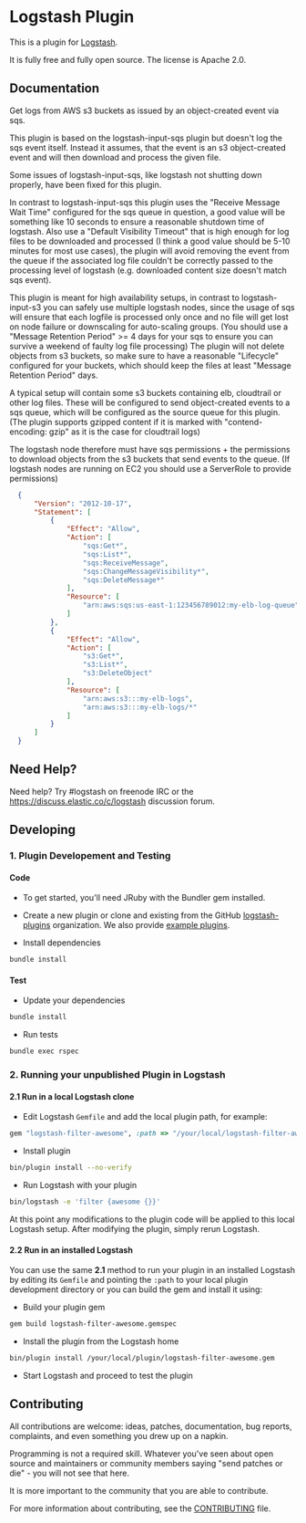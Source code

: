 # Logstash Plugin

This is a plugin for [Logstash](https://github.com/elastic/logstash).

It is fully free and fully open source. The license is Apache 2.0.

## Documentation

 Get logs from AWS s3 buckets as issued by an object-created event via sqs.

 This plugin is based on the logstash-input-sqs plugin but doesn't log the sqs event itself.
 Instead it assumes, that the event is an s3 object-created event and will then download
 and process the given file.

 Some issues of logstash-input-sqs, like logstash not shutting down properly, have been
 fixed for this plugin.

 In contrast to logstash-input-sqs this plugin uses the "Receive Message Wait Time"
 configured for the sqs queue in question, a good value will be something like 10 seconds
 to ensure a reasonable shutdown time of logstash.
 Also use a "Default Visibility Timeout" that is high enough for log files to be downloaded
 and processed (I think a good value should be 5-10 minutes for most use cases), the plugin will
 avoid removing the event from the queue if the associated log file couldn't be correctly
 passed to the processing level of logstash (e.g. downloaded content size doesn't match sqs event).

 This plugin is meant for high availability setups, in contrast to logstash-input-s3 you can safely
 use multiple logstash nodes, since the usage of sqs will ensure that each logfile is processed
 only once and no file will get lost on node failure or downscaling for auto-scaling groups.
 (You should use a "Message Retention Period" >= 4 days for your sqs to ensure you can survive
 a weekend of faulty log file processing)
 The plugin will not delete objects from s3 buckets, so make sure to have a reasonable "Lifecycle"
 configured for your buckets, which should keep the files at least "Message Retention Period" days.

 A typical setup will contain some s3 buckets containing elb, cloudtrail or other log files.
 These will be configured to send object-created events to a sqs queue, which will be configured
 as the source queue for this plugin.
 (The plugin supports gzipped content if it is marked with "contend-encoding: gzip" as it is the
 case for cloudtrail logs)

 The logstash node therefore must have sqs permissions + the permissions to download objects
 from the s3 buckets that send events to the queue.
 (If logstash nodes are running on EC2 you should use a ServerRole to provide permissions)
 ```json
   {
       "Version": "2012-10-17",
       "Statement": [
           {
               "Effect": "Allow",
               "Action": [
                   "sqs:Get*",
                   "sqs:List*",
                   "sqs:ReceiveMessage",
                   "sqs:ChangeMessageVisibility*",
                   "sqs:DeleteMessage*"
               ],
               "Resource": [
                   "arn:aws:sqs:us-east-1:123456789012:my-elb-log-queue"
               ]
           },
           {
               "Effect": "Allow",
               "Action": [
                   "s3:Get*",
                   "s3:List*",
                   "s3:DeleteObject"
               ],
               "Resource": [
                   "arn:aws:s3:::my-elb-logs",
                   "arn:aws:s3:::my-elb-logs/*"
               ]
           }
       ]
   }
   ```

## Need Help?

Need help? Try #logstash on freenode IRC or the https://discuss.elastic.co/c/logstash discussion forum.

## Developing

### 1. Plugin Developement and Testing

#### Code
- To get started, you'll need JRuby with the Bundler gem installed.

- Create a new plugin or clone and existing from the GitHub [logstash-plugins](https://github.com/logstash-plugins) organization. We also provide [example plugins](https://github.com/logstash-plugins?query=example).

- Install dependencies
```sh
bundle install
```

#### Test

- Update your dependencies

```sh
bundle install
```

- Run tests

```sh
bundle exec rspec
```

### 2. Running your unpublished Plugin in Logstash

#### 2.1 Run in a local Logstash clone

- Edit Logstash `Gemfile` and add the local plugin path, for example:
```ruby
gem "logstash-filter-awesome", :path => "/your/local/logstash-filter-awesome"
```
- Install plugin
```sh
bin/plugin install --no-verify
```
- Run Logstash with your plugin
```sh
bin/logstash -e 'filter {awesome {}}'
```
At this point any modifications to the plugin code will be applied to this local Logstash setup. After modifying the plugin, simply rerun Logstash.

#### 2.2 Run in an installed Logstash

You can use the same **2.1** method to run your plugin in an installed Logstash by editing its `Gemfile` and pointing the `:path` to your local plugin development directory or you can build the gem and install it using:

- Build your plugin gem
```sh
gem build logstash-filter-awesome.gemspec
```
- Install the plugin from the Logstash home
```sh
bin/plugin install /your/local/plugin/logstash-filter-awesome.gem
```
- Start Logstash and proceed to test the plugin

## Contributing

All contributions are welcome: ideas, patches, documentation, bug reports, complaints, and even something you drew up on a napkin.

Programming is not a required skill. Whatever you've seen about open source and maintainers or community members  saying "send patches or die" - you will not see that here.

It is more important to the community that you are able to contribute.

For more information about contributing, see the [CONTRIBUTING](https://github.com/elastic/logstash/blob/master/CONTRIBUTING.md) file.
